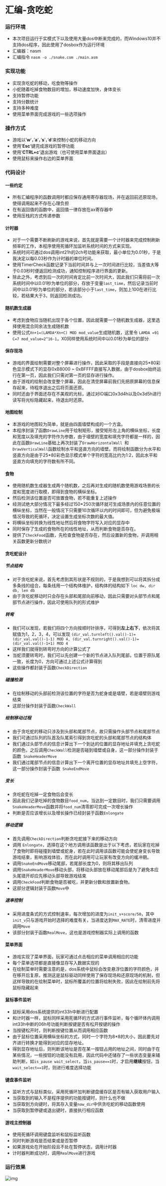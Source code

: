 # 汇编-贪吃蛇

### 运行环境

- 本次项目运行于实模式下以及使用大量dos中断来完成的，而Windows10并不支持dos程序，因此使用了dosbox作为运行环境
- 汇编器：nasm
- 汇编指令 `nasm -o ./snake.com ./main.asm`

### 实现功能

- 实现贪吃蛇的移动，吃食物等操作
- 小蛇随着吃掉食物数目的增加，移动速度加快，身体变长
- 支持暂停功能
- 支持分数统计
- 支持多种难度
- 使用菜单界面完成游戏的一些选项操作

### 操作方式

- 游戏以’**w**‘，’**a**‘，’**s**‘，’**d**‘来控制小蛇的移动方向
- 使用’**Esc**‘键完成游戏的暂停功能
- 使用’**CTRL+c**‘退出游戏（也可使用菜单界面退出）
- 使用鼠标来操作右边的菜单界面

### 代码设计

#### 一些约定

- 所有汇编程序的函数调用时都应保存通用寄存器现场，并在返回前还原现场，使得调用起来不存在心理负担
- 在有返回值的函数中，返回值一律存放在ax寄存器中
- 使用压栈的方式传递参数

#### 计时器

- 对于一个需要不断刷新的游戏来说，首先就是需要一个计时器来完成控制刷新频率的工作，本程序使用死循环加监听系统时间的方式来实现。
- 系统时间可通过dos调用int21h的2ch号功能来获取，最小单位为0.01秒，于是我决定以每0.03秒作为计时器的单位时间。
- 使用TimerCheck函数记录下当前时间并与上一次时间进行比较，当差值大等于0.03秒时便返回检测成功，通知控制程序进行界面的更新。
- 除此之外，考虑到后一次的时间肯定比前一次时间大，因此我们只需将前一次系统时间中以0.01秒为单位的部分，存放于变量`last_time`，然后记录当前时间中以0.01秒为单位的部分，若该部分小于`last_time`，则加上100在进行比较，若结果大于3，则返回检测成功。

#### 随机数生成器

- 考虑到食物应当随机出现于各个位置，因此就需要一个随机数生成器，这里选择使用混合同余法生成随机数
- 使用公式`Xn+1=(LAMDA*Xn+C) MOD mod_value`生成随机数，这里令 `LAMDA =91 C=7 mod_value=2^16-1`，X0同样使用系统时间中以0.01秒为单位的部分

#### 保存现场

- 游戏的界面绘制需要对整个屏幕进行操作，因此采取的手段是直接向25*80彩色显示模式下的显存0xB8000 ~ 0xBFFFF直接写入数据，由于dosbox始终运行在第一页，因此我们只需对第一页的显存进行操作。
- 由于游戏的绘制会改变整个屏幕，因此在清空屏幕前我们先把原屏幕的信息保存起来，待程序退出之后将页面还原。
- 同时还由于界面还存在不美观的光标，通过对IO端口0x3d4h以及0x3d5h进行读写将光标隐藏起来，待退出时还原。

#### 地图绘制

- 本游戏的地图较为简单，就是由四面墙壁构成的一个方盒。
- 本程序封装了函数`DrawLine`用于绘制矩形，接受矩形左上角的横纵坐标，长度和宽度以及填充的字符作为参数，由于墙壁的宽度和填充字符都是一样的，因此在函数`DrawLine`基础上再次封装了`DrawHorizontalWall `和` DrawVerticalWall `函数绘制水平和竖直方向的墙壁。而将绘制函数分为水平和竖直方向是由于25*80彩色显示模式单个字符的宽高比约为1:2，因此水平和竖直方向填充的字符数有所不同。

#### 食物

- 使用随机数生成器生成两个随机数，之后再对生成的随机数使用游戏场景的长度和宽度进行取模，即得到食物的横纵坐标。
- 然后检测该位置是否可放置食物，若不能重复上述操作
- 经测试绝大部分情况下最多经过150*250次循环就可生成场景内的任意位置的横纵坐标，当然在一般情况下只需要10次循环以内的时间即可，但为避免极端情况导致的死循环，决定设置生成坐标次数的最大值。
- 将横纵坐标转换为线性地址然后将食物字符写入对应的显存中
- 同时保存了生成的食物所在的线性地址，从而判断食物是否存在。
- 提供了`CheckFood`函数，先检查食物是否存在，然后设置新的食物，并调用相关函数更新分数统计

#### 贪吃蛇设计

##### 节点结构

- 对于贪吃蛇来说，首先考虑到其形状是不规则的，于是我想到可以将其拆分成多条线的组合，每条线用一个结构体维护，结构体的结构如下
  `loc dw, dir db, len db`
- 由于贪吃蛇移动时只会存在头部和尾部向前移动，因此只需要对头部节点和尾部节点进行操作，因此可使用队列的形式维护

##### 转弯

- 我们可以发现，若我们将四个方向按顺时针排序，可得到**左上右下**，依次将其赋值为1，2，3，4，可以发现
  `(dir_val.turnleft().val()-1)=(dir_val.val()-1-1) MOD 4, (dir_val.turnright().val()-1)=(dir_val.val()-1+1) MOD 4`
- 这样我们就得到转弯时方向的计算公式了
- 当蛇须要转弯时，我们可以先创建一个新的节点进入队列尾部，位置于原队尾一致，长度为0，方向可通过上述公式计算得到
- 这些操作都封装于函数`CheckDirection`

##### 碰撞检测

- 在绘制移动的头部前检测该位置的字符是否为蛇身或是墙壁，若是墙壁则游戏结束
- 这部分操作封装于函数`CheckWall`

##### 绘制移动过程

- 由于贪吃蛇的移动只涉及到头部和尾部节点，故只需操作头部节点和尾部节点
- 我们可通过队列的队首及队尾索引得到贪吃蛇的头部和尾部节点的结构体
- 我们通过头部节点的信息计算出下一个到达的位置的显存地址并填充上贪吃蛇的颜色，之后调用`CheckWall`检测是否碰到墙壁或自身，这一部分操作封装于函数` SnakeHeaderMove`
- 我们通过尾部节点的信息计算出下一个离开位置的显存地址并填充上空字符，这一部分操作封装于函数` SnakeEndMove`

##### 变长

- 贪吃蛇在吃掉一定食物后会变长
- 因此我们记录吃掉的食物数目`food_num`，当达到一定数目时，我们只需要调用` SnakeHeaderMove `函数并将`food_num`清零即可完成一次增长操作
- 判断是否应该增长以及增长操作已经封装于函数`Enlongate`

##### 移动逻辑

- 首先调用`CheckDirection`判断贪吃蛇接下来的移动方向
- 调用 `Enlongate`，选择在这个地方调用该函数是出于以下考虑，若玩家在吃掉了食物时即将碰撞到墙壁或蛇身，若在此时调用该函数可能会使蛇身变长导致游戏结束，影响游戏体验，而在此时调用可让玩家有改变方向的缓冲期。
- 调用`SnakeEndMove`移动尾部，若尾部长度为0，则将其移出队列
- 调用`SnakeHeaderMove`移动头部，将移动头部放在移动尾部后是为了避免本应头尾错开却应先移动头部导致游戏结束
- 调用`CheckFood`判断食物是否被吃，并更新分数和放置新食物。
- 这部分逻辑封装于函数`Move`中

##### 速率控制

- 采用进度条式的方式控制速率，每次增加的进度为`init_v+score/50`，其中`init_v`只与游戏开始时选择的难度有关，当进度达到` MAX_RATE `时，清零进度并调用`Move`
- 该部分封装于函数`RealMove`，这也是游戏控制器实际上调用的函数

#### 菜单界面

- 游戏实现了菜单界面，玩家可通过点击相应的菜单调用相应的功能
- 每个菜单选项都是直接像显存写入数据实现的
- 在绘制菜单时需要注意的是，dos系统中鼠标会改变悬浮位置的字符颜色，并在移开后复原，推测这是鼠标驱动同样使用了保存现场和还原现场的机制，但这样导致的在绘制菜单时，鼠标所覆盖的位置将绘制失败，因此在绘制前先将鼠标隐藏起来

#### 鼠标事件监听

- 鼠标采用dos系统提供的int33h中断进行配置
- 和计时器一样，鼠标同样采用死循环的方式进行事件监听，每个循环体内调用 int33h中断的06h号功能判断按键是否有松开按键的操作
- 当按键松开时，则判断按键位置从而调用相应函数
- 由于鼠标位置采用横纵坐标的方式，同时一个字符为8*8的大小，因此要先对齐进行转换才能得到对应的显存地址。
- 得到显存地址后，则判断该地址是否在某一按钮占用的地址之间，同时由于在某些情况，一些按钮的功能没有启用，因此代码中还储存了一些状态变量来辅助判断，如`is_pause wait_select`，当`is_pause==1`时，才启用**继续**按钮，当`wait_select==1`时，则进行难度选择功能

#### 键盘事件监听

- 监听方式与鼠标类似，采用死循环加判断键盘缓存区是否有输入获取用户输入
- 当获取到的输入不是程序提供的功能按键时，则什么也不做
- 当获取到方向键时，将其存入变量`now_dir`中供贪吃蛇的移动函数使用
- 当获取到暂停键或退出键时，直接执行相应函数

#### 游戏主控制器

- 使用死循环调用键盘监听和鼠标监听函数
- 同时判断游戏是否结束或是否暂停
- 如果游戏处在开始阶段且不处在暂停状态，调用计时器
- 计时器判断成功时，调用`RealMove`进行游戏

### 运行效果

![img](https://playerzhou.com/blog/wp-content/uploads/2019/10/a-1.gif)